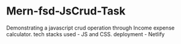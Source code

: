 # Mern-fsd-JsCrud-Task
Demonstrating a javascript crud operation through Income expense calculator.
tech stacks used - JS and CSS.
deployment - Netlify


